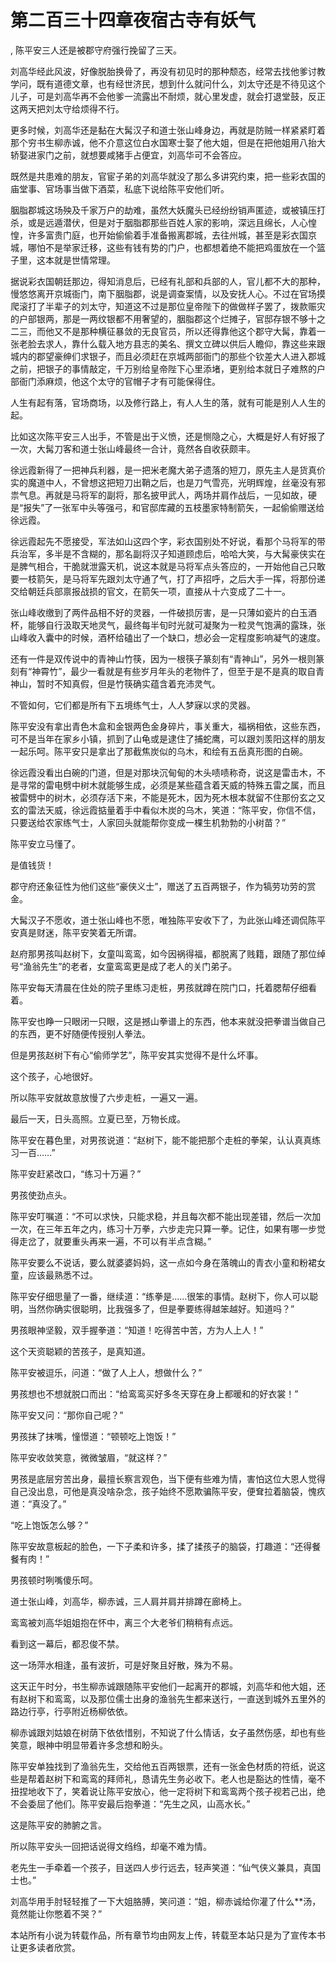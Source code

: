 # 第二百三十四章夜宿古寺有妖气
,  陈平安三人还是被郡守府强行挽留了三天。
   刘高华经此风波，好像脱胎换骨了，再没有初见时的那种颓态，经常去找他爹讨教学问，既有道德文章，也有经世济民，想到什么就问什么，刘太守还是不待见这个儿子，可是刘高华再不会他爹一流露出不耐烦，就心里发虚，就会打退堂鼓，反正这两天把刘太守给烦得不行。
   更多时候，刘高华还是黏在大髯汉子和道士张山峰身边，再就是防贼一样紧紧盯着那个穷书生柳赤诚，他不介意这位白水国寒士娶了他大姐，但是在把他姐用八抬大轿娶进家门之前，就想要咸猪手占便宜，刘高华可不会答应。
   既然是共患难的朋友，官宦子弟的刘高华就没了那么多讲究约束，把一些彩衣国的庙堂事、官场事当做下酒菜，私底下说给陈平安他们听。
   胭脂郡城这场殃及千家万户的劫难，虽然大妖魔头已经纷纷销声匿迹，或被镇压打杀，或是远遁潜伏，但是对于胭脂郡那些百姓人家的影响，深远且绵长，人心惶惶，许多富贵门庭，也开始偷偷着手准备搬离郡城，去往州城，甚至是彩衣国京城，哪怕不是举家迁移，这些有钱有势的门户，也都想着绝不能把鸡蛋放在一个篮子里，这本就是世情常理。
   据说彩衣国朝廷那边，得知消息后，已经有礼部和兵部的人，官儿都不大的那种，慢悠悠离开京城衙门，南下胭脂郡，说是调查案情，以及安抚人心。不过在官场摸爬滚打了半辈子的刘太守，知道这不过是那位皇帝陛下的做做样子罢了，拨款赈灾的户部银两，那是一两纹银都不用奢望的，胭脂郡这个烂摊子，官邸存银不够十之二三，而他又不是那种横征暴敛的无良官员，所以还得靠他这个郡守大髯，靠着一张老脸去求人，靠什么载入地方县志的美名、撰文立碑以供后人瞻仰，靠这些来跟城内的郡望豪绅们求银子，而且必须赶在京城两部衙门的那些个钦差大人进入郡城之前，把银子的事情敲定，千万别给皇帝陛下心里添堵，更别给本就日子难熬的户部衙门添麻烦，他这个太守的官帽子才有可能保得住。
   人生有起有落，官场商场，以及修行路上，有人人生的落，就有可能是别人人生的起。
   比如这次陈平安三人出手，不管是出于义愤，还是恻隐之心，大概是好人有好报了一次，大髯刀客和道士张山峰最终一合计，竟然各自收获颇丰。
   徐远霞新得了一把神兵利器，是一把米老魔大弟子遗落的短刀，原先主人是货真价实的魔道中人，不曾想这把短刀出鞘之后，也是刀气雪亮，光明辉煌，丝毫没有邪祟气息。再就是马将军的副将，那名披甲武人，两场并肩作战后，一见如故，硬是“报失”了一张军中头等强弓，和官邸库藏的五枝墨家特制箭矢，一起偷偷赠送给徐远霞。
   徐远霞起先不愿接受，军法如山这四个字，彩衣国别处不好说，看那个马将军的带兵治军，多半是不含糊的，那名副将汉子知道顾虑后，哈哈大笑，与大髯豪侠实在是脾气相合，干脆就泄露天机，说这本就是马将军点头答应的，一开始他自己只敢要一枝箭矢，是马将军先跟刘太守通了气，打了声招呼，之后大手一挥，将那份递交给朝廷兵部禀报战损的官文，在箭矢一项，直接从十六变成了二十一。
   张山峰收缴到了两件品相不好的灵器，一件破损厉害，是一只薄如瓷片的白玉酒杯，能够自行汲取天地灵气，最终每半旬时光就可凝聚为一粒灵气饱满的露珠，张山峰收入囊中的时候，酒杯给磕出了一个缺口，想必会一定程度影响凝气的速度。
   还有一件是双传说中的青神山竹筷，因为一根筷子篆刻有“青神山”，另外一根则篆刻有“神霄竹”，最少一看就是有些岁月年头的老物件了，但至于是不是真的取自青神山，暂时不知真假，但是竹筷确实蕴含着充沛灵气。
   不管如何，它们都是所有下五境练气士，人人梦寐以求的灵器。
   陈平安没有拿出青色木盒和金银两色金身碎片，事关重大，福祸相依，这些东西，可不是当年在家乡小镇，抓到了山龟或是逮住了捕蛇鹰，可以跟刘羡阳这样的朋友一起乐呵。陈平安只是拿出了那截焦炭似的乌木，和绘有五岳真形图的白碗。
   徐远霞没看出白碗的门道，但是对那块沉甸甸的木头啧啧称奇，说这是雷击木，不是寻常的雷电劈中树木就能够生成，必须是某些蕴含着天威的特殊五雷之属，而且被雷劈中的树木，必须存活下来，不能是死木，因为死木根本就留不住那份玄之又玄的雷法天威，徐远霞掂量着手中看似木炭的乌木，笑道：“陈平安，你信不信，只要送给农家练气士，人家回头就能帮你变成一棵生机勃勃的小树苗？”
   陈平安立马懂了。
   是值钱货！
   郡守府还象征性为他们这些“豪侠义士”，赠送了五百两银子，作为犒劳功劳的赏金。
   大髯汉子不愿收，道士张山峰也不愿，唯独陈平安收下了，为此张山峰还调侃陈平安真是财迷，陈平安笑着无所谓。
   赵府那男孩叫赵树下，女童叫鸾鸾，如今因祸得福，都脱离了贱籍，跟随了那位绰号“渔翁先生”的老者，女童鸾鸾更是成了老人的关门弟子。
   陈平安每天清晨在住处的院子里练习走桩，男孩就蹲在院门口，托着腮帮仔细看着。
   陈平安也睁一只眼闭一只眼，这是撼山拳谱上的东西，他本来就没把拳谱当做自己的东西，更不好随便传授别人拳法。
   但是男孩赵树下有心“偷师学艺”，陈平安其实觉得不是什么坏事。
   这个孩子，心地很好。
   所以陈平安就故意放慢了六步走桩，一遍又一遍。
   最后一天，日头高照。立夏已至，万物长成。
   陈平安在暮色里，对男孩说道：“赵树下，能不能把那个走桩的拳架，认认真真练习一百……”
   陈平安赶紧改口，“练习十万遍？”
   男孩使劲点头。
   陈平安叮嘱道：“不可以求快，只能求稳，并且每次都不能出现差错，然后一次加一次，在三年五年之内，练习十万拳，六步走完只算一拳。记住，如果有哪一步觉得走岔了，就要重头再来一遍，不可以有半点含糊。”
   陈平安要么不说话，要么就婆婆妈妈，这一点如今身在落魄山的青衣小童和粉裙女童，应该最熟悉不过。
   陈平安仔细思量了一番，继续道：“练拳是……很笨的事情。赵树下，你人可以聪明，当然你确实很聪明，比我强多了，但是拳要练得越笨越好。知道吗？”
   男孩眼神坚毅，双手握拳道：“知道！吃得苦中苦，方为人上人！”
   这个天资聪颖的苦孩子，是真知道。
   陈平安被逗乐，问道：“做了人上人，想做什么？”
   男孩想也不想就脱口而出：“给鸾鸾买好多冬天穿在身上都暖和的好衣裳！”
   陈平安又问：“那你自己呢？”
   男孩抹了抹嘴，憧憬道：“顿顿吃上饱饭！”
   陈平安收敛笑意，微微皱眉，“就这样？”
   男孩是底层穷苦出身，最擅长察言观色，当下便有些难为情，害怕这位大恩人觉得自己没出息，可他是真没啥杂念，孩子始终不愿欺骗陈平安，便耷拉着脑袋，愧疚道：“真没了。”
   “吃上饱饭怎么够？”
   陈平安故意板起的脸色，一下子柔和许多，揉了揉孩子的脑袋，打趣道：“还得餐餐有肉！”
   男孩顿时咧嘴傻乐呵。
   道士张山峰，刘高华，柳赤诚，三人肩并肩并排蹲在廊椅上。
   鸾鸾被刘高华姐姐抱在怀中，离三个大老爷们稍稍有点远。
   看到这一幕后，都忍俊不禁。
   这一场萍水相逢，虽有波折，可是好聚且好散，殊为不易。
   这天正午时分，书生柳赤诚跟随陈平安他们一起离开的郡城，刘高华和他大姐，还有赵树下和鸾鸾，以及那位儒士出身的渔翁先生都来送行，一直送到城外五里外的路边行亭，行亭附近杨柳依依。
   柳赤诚跟刘姑娘在树荫下依依惜别，不知说了什么情话，女子虽然伤感，却也有些笑意，眼神中明显带着许多念想和盼头。
   陈平安单独找到了渔翁先生，交给他五百两银票，还有一张金色材质的符纸，说这些是帮着赵树下和鸾鸾的拜师礼，恳请先生务必收下。老人也是豁达的性情，毫不扭捏地收下了，笑着说让陈平安放心，他一定将树下和鸾鸾两个孩子视若己出，绝不会委屈了他们。陈平安最后抱拳道：“先生之风，山高水长。”
   这是陈平安的肺腑之言。
   所以陈平安头一回把话说得文绉绉，却毫不难为情。
   老先生一手牵着一个孩子，目送四人步行远去，轻声笑道：“仙气侠义兼具，真国士也。”
   刘高华用手肘轻轻推了一下大姐胳膊，笑问道：“姐，柳赤诚给你灌了什么**汤，竟然能让你憋着不哭？”
  本站所有小说为转载作品，所有章节均由网友上传，转载至本站只是为了宣传本书让更多读者欣赏。